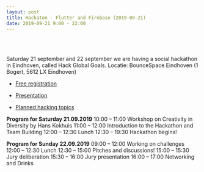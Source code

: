 ```yaml
---
layout: post
title: Hackaton - Flutter and Firebase (2019-09-21)
date: 2019-09-21 9:00 - 22:00
---
```

<BR/><BR/>

Saturday 21 september and 22 september we are having a social hackathon in Eindhoven, called Hack Global Goals. Locatie: BounceSpace Eindhoven (1 Bogert, 5612 LX Eindhoven)

- [Free registration](https://www.eventbrite.nl/e/tickets-preregistration-hack-global-goals-2019-september-20-22-67282506789)

- [Presentation](https://www.madspace.nl/docs/HackGlobalGoalsPitch.pdf)

- [Planned hacking topics](https://www.madspace.nl/docs/ChallengesHGG2019.pdf)

**Program for Saturday 21.09.2019** 
10:00 – 11:00 Workshop on Creativity in Diversity by Hans Kokhuis 
11:00 – 12:00 Introduction to the Hackathon and Team Building 
12:00 – 12:30 Lunch 
12:30 – 19:30 Hackathon begins! 

**Program for Sunday 22.09.2019** 
09:00 – 12:00 Working on challenges 
12:00 – 12:30 Lunch 
12:30 – 15:00 Pitches and discussions! 
15:00 – 15:30 Jury deliberation 
15:30 – 16:00 Jury presentation 
16:00 – 17:00 Networking and Drinks    